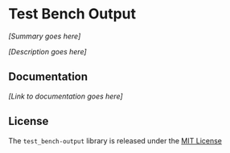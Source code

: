 # Test Bench Output

*[Summary goes here]*

*[Description goes here]*

## Documentation

*[Link to documentation goes here]*

## License

The `test_bench-output` library is released under the [MIT License](./MIT-License.txt)
